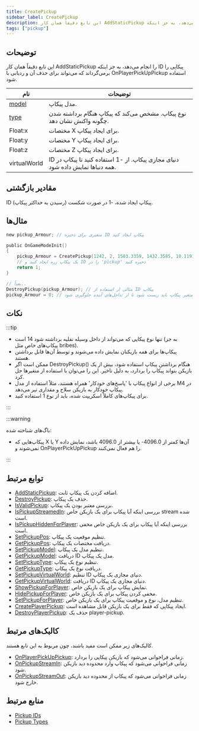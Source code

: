```yaml
---
title: CreatePickup
sidebar_label: CreatePickup
description: این تابع دقیقاً همان کار AddStaticPickup را انجام می‌دهد، به جز اینکه ID پیکاپی را برمی‌گرداند که می‌تواند برای حذف آن و ردیابی با OnPlayerPickUpPickup استفاده شود.
tags: ["pickup"]
---
```


## توضیحات

این تابع دقیقاً همان کار AddStaticPickup را انجام می‌دهد، به جز اینکه ID پیکاپی را برمی‌گرداند که می‌تواند برای حذف آن و ردیابی با OnPlayerPickUpPickup استفاده شود.

| نام                              | توضیحات                                                                            |
| -------------------------------- | --------------------------------------------------------------------------------- |
| [model](../resources/pickupids)  | مدل پیکاپ.                                                                         |
| [type](../resources/pickuptypes) | نوع پیکاپ. مشخص می‌کند که پیکاپ هنگام برداشته شدن چگونه واکنش نشان دهد.           |
| Float:x                          | مختصات X برای ایجاد پیکاپ.                                                        |
| Float:y                          | مختصات Y برای ایجاد پیکاپ.                                                        |
| Float:z                          | مختصات Z برای ایجاد پیکاپ.                                                        |
| virtualWorld                     | ID دنیای مجازی پیکاپ. از -1 استفاده کنید تا پیکاپ در همه دنیاها نمایش داده شود. |

## مقادیر بازگشتی

ID پیکاپ ایجاد شده، -1 در صورت شکست (رسیدن به حداکثر پیکاپ).

## مثال‌ها

```c
new pickup_Armour; // متغیری برای ذخیره ID پیکاپ ایجاد کنید

public OnGameModeInit()
{
    pickup_Armour = CreatePickup(1242, 2, 1503.3359, 1432.3585, 10.1191, -1);
    // یک پیکاپ زره ایجاد کنید و ID را در 'pickup' ذخیره کنید
    return 1;
}

// بعداً..
DestroyPickup(pickup_Armour); // مثالی از استفاده از ID پیکاپ
pickup_Armour = 0; // متغیر پیکاپ باید ریست شود تا از تداخل‌های آینده جلوگیری شود
```

## نکات

:::tip

- تنها نوع پیکاپی که می‌تواند از داخل وسیله نقلیه برداشته شود 14 است (به جز پیکاپ‌های خاص مثل bribes).
- پیکاپ‌ها برای همه بازیکنان نمایش داده می‌شوند و توسط آن‌ها قابل برداشتن هستند.
- ممکن است اگر DestroyPickup() هنگام برداشتن پیکاپ استفاده شود، بیش از یک بازیکن بتواند پیکاپ را بردارد، به دلیل تاخیر. این را می‌توان با استفاده از متغیرها حل کرد.
- برخی از انواع پیکاپ با 'پاسخ‌های خودکار' همراه هستند، مثلاً استفاده از مدل M4 در پیکاپ خودکار به بازیکن سلاح و مقداری تیر می‌دهد.
- برای پیکاپ‌های کاملاً اسکریپت شده، باید از نوع 1 استفاده کنید.

:::

:::warning

باگ‌های شناخته شده:

- پیکاپ‌هایی که X یا Y آن‌ها کمتر از 4096.0- یا بیشتر از 4096.0 باشد، نمایش داده نمی‌شوند و OnPlayerPickUpPickup را هم فعال نمی‌کنند.

:::

## توابع مرتبط

- [AddStaticPickup](AddStaticPickup): اضافه کردن یک پیکاپ ثابت.
- [DestroyPickup](DestroyPickup): حذف یک پیکاپ.
- [IsValidPickup](IsValidPickup): بررسی معتبر بودن یک پیکاپ.
- [IsPickupStreamedIn](IsPickupStreamedIn): بررسی اینکه آیا پیکاپ برای یک بازیکن خاص stream شده است.
- [IsPickupHiddenForPlayer](IsPickupHiddenForPlayer): بررسی اینکه آیا پیکاپ برای یک بازیکن خاص مخفی است.
- [SetPickupPos](SetPickupPos): تنظیم موقعیت یک پیکاپ.
- [GetPickupPos](GetPickupPos): دریافت مختصات یک پیکاپ.
- [SetPickupModel](SetPickupModel): تنظیم مدل یک پیکاپ.
- [GetPickupModel](GetPickupModel): دریافت ID مدل یک پیکاپ.
- [SetPickupType](SetPickupType): تنظیم نوع یک پیکاپ.
- [GetPickupType](GetPickupType): دریافت نوع یک پیکاپ.
- [SetPickupVirtualWorld](SetPickupVirtualWorld): تنظیم ID دنیای مجازی یک پیکاپ.
- [GetPickupVirtualWorld](GetPickupVirtualWorld): دریافت ID دنیای مجازی یک پیکاپ.
- [ShowPickupForPlayer](ShowPickupForPlayer): نمایش پیکاپ برای یک بازیکن خاص.
- [HidePickupForPlayer](HidePickupForPlayer): مخفی کردن پیکاپ برای یک بازیکن خاص.
- [SetPickupForPlayer](SetPickupForPlayer): تنظیم مدل، نوع و موقعیت پیکاپ برای یک بازیکن خاص.
- [CreatePlayerPickup](CreatePlayerPickup): ایجاد پیکاپی که فقط برای یک بازیکن قابل مشاهده است.
- [DestroyPlayerPickup](DestroyPlayerPickup): حذف یک player-pickup.

## کالبک‌های مرتبط

کالبک‌های زیر ممکن است مفید باشند، چون مربوط به این تابع هستند.

- [OnPlayerPickUpPickup](../callbacks/OnPlayerPickUpPickup): زمانی فراخوانی می‌شود که بازیکن پیکاپی را بردارد.
- [OnPickupStreamIn](../callbacks/OnPickupStreamIn): زمانی فراخوانی می‌شود که پیکاپ وارد محدوده دید بازیکن شود.
- [OnPickupStreamOut](../callbacks/OnPickupStreamOut): زمانی فراخوانی می‌شود که پیکاپ از محدوده دید بازیکن خارج شود.

## منابع مرتبط

- [Pickup IDs](../resources/pickupids)
- [Pickup Types](../resources/pickuptypes)